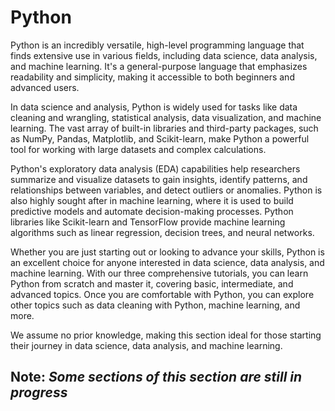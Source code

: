 # Python

Python is an incredibly versatile, high-level programming language that finds extensive use in various fields, including data science, data analysis, and machine learning. It's a general-purpose language that emphasizes readability and simplicity, making it accessible to both beginners and advanced users.

In data science and analysis, Python is widely used for tasks like data cleaning and wrangling, statistical analysis, data visualization, and machine learning. The vast array of built-in libraries and third-party packages, such as NumPy, Pandas, Matplotlib, and Scikit-learn, make Python a powerful tool for working with large datasets and complex calculations.

Python's exploratory data analysis (EDA) capabilities help researchers summarize and visualize datasets to gain insights, identify patterns, and relationships between variables, and detect outliers or anomalies. Python is also highly sought after in machine learning, where it is used to build predictive models and automate decision-making processes. Python libraries like Scikit-learn and TensorFlow provide machine learning algorithms such as linear regression, decision trees, and neural networks.

Whether you are just starting out or looking to advance your skills, Python is an excellent choice for anyone interested in data science, data analysis, and machine learning. With our three comprehensive tutorials, you can learn Python from scratch and master it, covering basic, intermediate, and advanced topics. Once you are comfortable with Python, you can explore other topics such as data cleaning with Python, machine learning, and more.

We assume no prior knowledge, making this section ideal for those starting their journey in data science, data analysis, and machine learning.

## Note: *Some sections of this section are still in progress*
